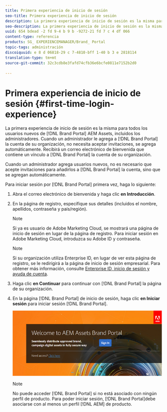 ```yaml
---
title: Primera experiencia de inicio de sesión
seo-title: Primera experiencia de inicio de sesión
description: La primera experiencia de inicio de sesión es la misma para todos los usuarios nuevos de AEM Assets Brand Portal, incluidos los administradores. Cuando un administrador le añada a la cuenta de Brand Portal de su organización, no debe aceptar invitaciones, se agrega automáticamente. Recibirá un correo electrónico de bienvenida que contiene un vínculo a la cuenta de Brand Portal de su organización.
seo-description: La primera experiencia de inicio de sesión es la misma para todos los usuarios nuevos de AEM Assets Brand Portal, incluidos los administradores. Cuando un administrador le añada a la cuenta de Brand Portal de su organización, no debe aceptar invitaciones, se agrega automáticamente. Recibirá un correo electrónico de bienvenida que contiene un vínculo a la cuenta de Brand Portal de su organización.
uuid: 654 bdead -2 fd 9-4 b 9 b -9272-21 fd 7 c 4 df 066
content-type: referencia
products: SG_ EXPERIENCEMANAGER/Brand_ Portal
topic-tags: administración
discoiquuid: e 8 d 06818-29 c 7-4810-bff 1-40 b 3 e 2818114
translation-type: tm+mt
source-git-commit: 32c3cdb8e3fafd74cfb36e6bcfe0811e7152b2d0

---
```



# Primera experiencia de inicio de sesión {#first-time-login-experience}

La primera experiencia de inicio de sesión es la misma para todos los usuarios nuevos de [!DNL Brand Portal] AEM Assets, incluidos los administradores. Cuando un administrador le agrega a [!DNL Brand Portal] la cuenta de su organización, no necesita aceptar invitaciones, se agrega automáticamente. Recibirá un correo electrónico de bienvenida que contiene un vínculo a [!DNL Brand Portal] la cuenta de su organización.

Cuando un administrador agrega usuarios nuevos, no es necesario que acepte invitaciones para añadirlos a [!DNL Brand Portal] la cuenta, sino que se agregan automáticamente.

Para iniciar sesión por [!DNL Brand Portal] primera vez, haga lo siguiente:

1. Abra el correo electrónico de bienvenida y haga clic **en Introducción**.

2. En la página de registro, especifique sus detalles (incluidos el nombre, apellidos, contraseña y país/región).
   >[!NOTE]
   >
   >Si ya es usuario de Adobe Marketing Cloud, se mostrará una página de inicio de sesión en lugar de la página de registro. Para iniciar sesión en Adobe Marketing Cloud, introduzca su Adobe ID y contraseña.

   >[!NOTE]
   >
   >Si su organización utiliza Enterprise ID, en lugar de ver esta página de registro, se le redirigirá a la página de inicio de sesión empresarial. Para obtener más información, consulte [Enterprise ID, inicio de sesión y ayuda de cuenta](https://helpx.adobe.com/in/enterprise/kb/enterprise-id-faq.html).

3. Haga clic **en Continuar** para continuar con [!DNL Brand Portal] la página de su organización.
4. En la página [!DNL Brand Portal] de inicio de sesión, haga clic **en Iniciar sesión** para iniciar sesión [!DNL Brand Portal].

   ![[!DNL Brand Portal] Iniciar sesión](assets/signin-onboarding.png)

   >[!NOTE]
   >
   >No puede acceder [!DNL Brand Portal] si no está asociado con ningún perfil de producto. Para poder iniciar sesión, [!DNL Brand Portal]debe asociarse con al menos un perfil [!DNL AEM] de producto.

